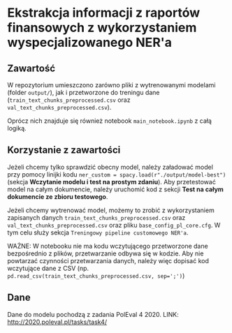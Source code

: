 # Ekstrakcja informacji z raportów finansowych z wykorzystaniem wyspecjalizowanego NER'a

## Zawartość 
W repozytorium umieszczono zarówno pliki z wytrenowanymi modelami (folder `output/`), jak i przetworzone
do treningu dane (`train_text_chunks_preprocessed.csv` oraz `val_text_chunks_preprocessed.csv`).

Oprócz nich znajduje się również notebook `main_notebook.ipynb` z całą logiką.

## Korzystanie z zawartości
Jeżeli chcemy tylko sprawdzić obecny model, należy załadować model przy pomocy linijki kodu `ner_custom = spacy.load(r"./output/model-best")` (sekcja **Wczytanie modelu i test na prostym zdaniu**). Aby przetestować model na całym dokumencie, należy uruchomić kod z sekcji **Test na całym dokumencie ze zbioru testowego**.

Jeżeli chcemy wytrenować model, możemy to zrobić z wykorzystaniem zapisanych danych `train_text_chunks_preprocessed.csv` oraz `val_text_chunks_preprocessed.csv` oraz pliku `base_config_pl_core.cfg`. W tym celu służy sekcja `Treningowy pipeline customowego NER'a`.  
  
WAŻNE: W notebooku nie ma kodu wczytującego przetworzone dane bezpośrednio z plików, przetwarzanie odbywa się w kodzie. Aby nie powtarzać czynności przetwarzania danych, należy więc dopisać kod wczytujące dane z CSV (np. `pd.read_csv(train_text_chunks_preprocessed.csv, sep=';')`)

## Dane
Dane do modelu pochodzą z zadania PolEval 4 2020. LINK: http://2020.poleval.pl/tasks/task4/